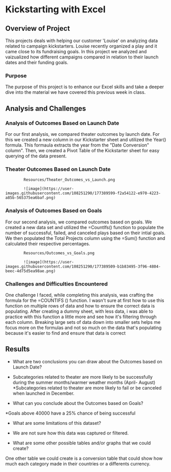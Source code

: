 # Kickstarting with Excel

## Overview of Project

This projects deals with helping our customer 'Louise' on analyzing data related to campaign kickstarters. Louise recently organized a play and it came close to its fundraising goals. In this project we analyzed and vaizualized how different campaigns compared in relation to their launch dates and their funding goals. 

### Purpose

The purpose of this project is to enhance our Excel skills and take a deeper dive into the material we have covered this previous week in class.

## Analysis and Challenges

### Analysis of Outcomes Based on Launch Date

For our first analysis, we compared theater outcomes by launch date. For this we created a new column in our Kickstarter sheet and utilized the Year() formula. This formaula extracts the year from the "Date Conversion" column". Then, we created a Pivot Table of the Kickstarter sheet for easy querying of the data present.

### Theater Outcomes Based on Launch Date

            
            Resources/Theater_Outcomes_vs_Launch.png
            
            ![image](https://user-images.githubusercontent.com/108251290/177389599-f2a54122-e970-4223-a85b-565375ea6baf.png)




### Analysis of Outcomes Based on Goals

For our second analysis, we compared outcomes based on goals. We created a new data set and utilized the =CountIfs() function to populate the number of successful, failed, and canceled plays based on their intial goals. We then populated the Total Projects column using the =Sum() function and calculated their respective percentages.




            
            Resources/Outcomes_vs_Goals.png
            
            ![image](https://user-images.githubusercontent.com/108251290/177389509-b1b83495-3f96-4804-beec-4d75d5ea98ae.png)


### Challenges and Difficulties Encountered

One challenge I faced, while completing this analysis, was crafting the formula for the =COUNTIFS () function. I wasn't sure at first how to use this function on multiple rows of data and how to ensure the correct data is populating. After creating a dummy sheet, with less data, i was able to practice with this function a little more and see how it's filtering through each column. Breaking large sets of data down into smaller sets helps me focus more on the formulas and not so much on the data that's populating because it's easier to find and ensure that data is correct

## Results

- What are two conclusions you can draw about the Outcomes based on Launch Date?
* Subcategories related to theater are more likely to be successfully during the summer months/warmer weather months (April- August)
*Subcategories related to theater are more likely to fail or be canceled when launched in December. 

- What can you conclude about the Outcomes based on Goals?

*Goals above 40000 have a 25% chance of being successful 

- What are some limitations of this dataset?

* We are not sure how this data was captured or filtered.

- What are some other possible tables and/or graphs that we could create?

One other table we could create is a conversion table that could show how much each category made in their countries or a differents currency. 


